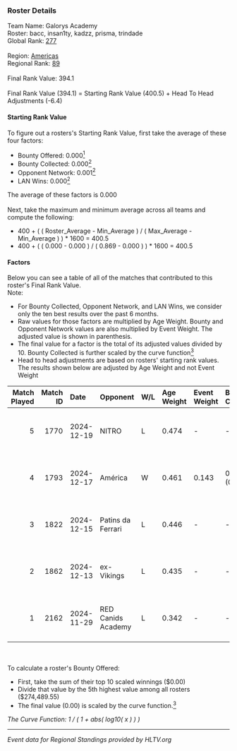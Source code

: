 ### Roster Details<br />
Team Name: Galorys Academy<br />
Roster: bacc, insan1ty, kadzz, prisma, trindade<br />
Global Rank: [277](../../standings_global_2025_04_07.md)<br />
<br />
Region: [Americas]( ../../standings_americas_2025_04_07.md)<br />
Regional Rank: [89]( ../../standings_americas_2025_04_07.md)<br />
<br />
Final Rank Value:  394.1<br />
<br />
Final Rank Value (394.1) = Starting Rank Value (400.5) + Head To Head Adjustments (-6.4)<br />

#### Starting Rank Value<br />
To figure out a rosters's Starting Rank Value, first take the average of these four factors:<br />
- Bounty Offered: 0.000[<sup>1</sup>](#table2)
- Bounty Collected: 0.000[<sup>2</sup>](#table1)
- Opponent Network: 0.001[<sup>2</sup>](#table1)
- LAN Wins: 0.000[<sup>2</sup>](#table1)

The average of these factors is 0.000<br />
<br />
Next, take the maximum and minimum average across all teams and compute the following:<br />
- 400 + ( ( Roster_Average - Min_Average ) / ( Max_Average - Min_Average ) ) * 1600 = 400.5
- 400 + ( ( 0.000 - 0.000 ) / ( 0.869 - 0.000 ) ) * 1600 = 400.5


#### Factors<br />
Below you can see a table of all of the matches that contributed to this roster's Final Rank Value.<br />
Note:<br />

- For Bounty Collected, Opponent Network, and LAN Wins, we consider only the ten best results over the past 6 months.
- Raw values for those factors are multiplied by Age Weight. Bounty and Opponent Network values are also multiplied by Event Weight. The adjusted value is shown in parenthesis.
- The final value for a factor is the total of its adjusted values divided by 10. Bounty Collected is further scaled by the curve function[<sup>3</sup>](#curveFunction)
- Head to head adjustments are based on rosters' starting rank values. The results shown below are adjusted by Age Weight and not Event Weight
<span id="table1"></span><br />


| Match Played | Match ID | Date       | Opponent           | W/L | Age Weight | Event Weight | Bounty Collected | Opponent Network | LAN Wins  | H2H Adj. | Roster                                  |
| -: | -: | :- | :- | :- | :- | :- | :- | :- | :- | -: | :- |
|            5 |     1770 | 2024-12-19 | NITRO              | L   | 0.474      | -            | -                | -                | -         |    -3.20 | bacc, insan1ty, kadzz, prisma, trindade |
|            4 |     1793 | 2024-12-17 | América            | W   | 0.461      | 0.143        | 0.000 (0.000)    | 0.161 (0.011)    | 0 (0.000) |     7.36 | bacc, insan1ty, kadzz, prisma, trindade |
|            3 |     1822 | 2024-12-15 | Patins da Ferrari  | L   | 0.446      | -            | -                | -                | -         |    -5.21 | bacc, insan1ty, kadzz, prisma, trindade |
|            2 |     1862 | 2024-12-13 | ex-Vikings         | L   | 0.435      | -            | -                | -                | -         |    -2.93 | bacc, insan1ty, kadzz, prisma, trindade |
|            1 |     2162 | 2024-11-29 | RED Canids Academy | L   | 0.342      | -            | -                | -                | -         |    -2.42 | bacc, insan1ty, kadzz, prisma, trindade |

<br />
<span id="table2"></span><br />
To calculate a roster's Bounty Offered:<br />

- First, take the sum of their top 10 scaled winnings ($0.00)
- Divide that value by the 5th highest value among all rosters ($274,489.55)
- The final value (0.00) is scaled by the curve function.[<sup>3</sup>](#curveFunction)

<span id="curveFunction"></span>_The Curve Function: 1 / ( 1 + abs( log10( x ) ) )_<br />

---
_Event data for Regional Standings provided by HLTV.org_<br />
